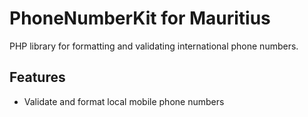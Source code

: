 # PhoneNumberKit for Mauritius
PHP library for formatting and validating international phone numbers.

## Features
- Validate and format local mobile phone numbers